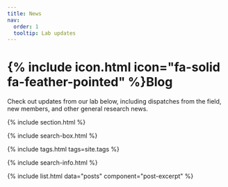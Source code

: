 ```yaml
---
title: News
nav:
  order: 1
  tooltip: Lab updates
---
```


# {% include icon.html icon="fa-solid fa-feather-pointed" %}Blog

Check out updates from our lab below, including dispatches from the field, new members, and other general research news.

{% include section.html %}

{% include search-box.html %}

{% include tags.html tags=site.tags %}

{% include search-info.html %}

{% include list.html data="posts" component="post-excerpt" %}
